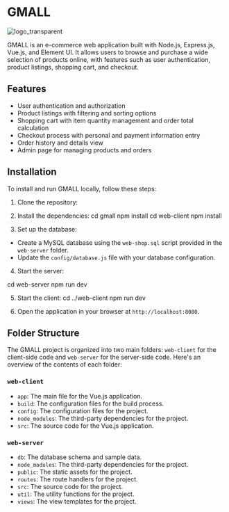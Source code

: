 # GMALL

![logo_transparent](https://user-images.githubusercontent.com/86115967/231182783-51695b23-0fbc-46f8-a882-225d14f2f294.png)


GMALL is an e-commerce web application built with Node.js, Express.js, Vue.js, and Element UI. It allows users to browse and purchase a wide selection of products online, with features such as user authentication, product listings, shopping cart, and checkout.

## Features

- User authentication and authorization
- Product listings with filtering and sorting options
- Shopping cart with item quantity management and order total calculation
- Checkout process with personal and payment information entry
- Order history and details view
- Admin page for managing products and orders

## Installation

To install and run GMALL locally, follow these steps:

1. Clone the repository:


2. Install the dependencies:
cd gmall
npm install
cd web-client
npm install


3. Set up the database:

- Create a MySQL database using the `web-shop.sql` script provided in the `web-server` folder.
- Update the `config/database.js` file with your database configuration.

4. Start the server:

cd web-server
npm run dev

5. Start the client:
cd ../web-client
npm run dev

6. Open the application in your browser at `http://localhost:8080`.

## Folder Structure

The GMALL project is organized into two main folders: `web-client` for the client-side code and `web-server` for the server-side code. Here's an overview of the contents of each folder:

### `web-client`

- `app`: The main file for the Vue.js application.
- `build`: The configuration files for the build process.
- `config`: The configuration files for the project.
- `node_modules`: The third-party dependencies for the project.
- `src`: The source code for the Vue.js application.

### `web-server`

- `db`: The database schema and sample data.
- `node_modules`: The third-party dependencies for the project.
- `public`: The static assets for the project.
- `routes`: The route handlers for the project.
- `src`: The source code for the project.
- `util`: The utility functions for the project.
- `views`: The view templates for the project.

